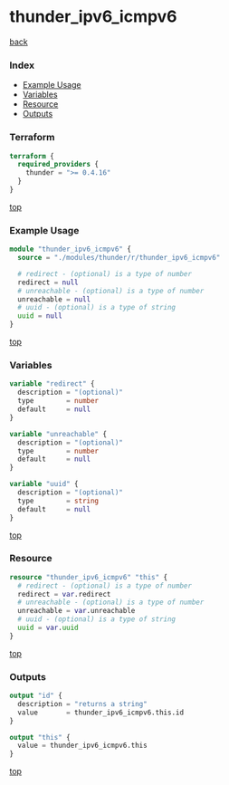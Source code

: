 # thunder_ipv6_icmpv6

[back](../thunder.md)

### Index

- [Example Usage](#example-usage)
- [Variables](#variables)
- [Resource](#resource)
- [Outputs](#outputs)

### Terraform

```terraform
terraform {
  required_providers {
    thunder = ">= 0.4.16"
  }
}
```

[top](#index)

### Example Usage

```terraform
module "thunder_ipv6_icmpv6" {
  source = "./modules/thunder/r/thunder_ipv6_icmpv6"

  # redirect - (optional) is a type of number
  redirect = null
  # unreachable - (optional) is a type of number
  unreachable = null
  # uuid - (optional) is a type of string
  uuid = null
}
```

[top](#index)

### Variables

```terraform
variable "redirect" {
  description = "(optional)"
  type        = number
  default     = null
}

variable "unreachable" {
  description = "(optional)"
  type        = number
  default     = null
}

variable "uuid" {
  description = "(optional)"
  type        = string
  default     = null
}
```

[top](#index)

### Resource

```terraform
resource "thunder_ipv6_icmpv6" "this" {
  # redirect - (optional) is a type of number
  redirect = var.redirect
  # unreachable - (optional) is a type of number
  unreachable = var.unreachable
  # uuid - (optional) is a type of string
  uuid = var.uuid
}
```

[top](#index)

### Outputs

```terraform
output "id" {
  description = "returns a string"
  value       = thunder_ipv6_icmpv6.this.id
}

output "this" {
  value = thunder_ipv6_icmpv6.this
}
```

[top](#index)